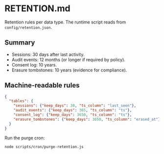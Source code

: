 # RETENTION.md

Retention rules per data type. The runtime script reads from `config/retention.json`.

## Summary
- Sessions: 30 days after last activity.
- Audit events: 12 months (or longer if required by policy).
- Consent log: 10 years.
- Erasure tombstones: 10 years (evidence for compliance).

## Machine-readable rules
```json
{
  "tables": {
    "sessions": {"keep_days": 30, "ts_column": "last_seen"},
    "audit_events": {"keep_days": 365, "ts_column": "ts"},
    "consent_log": {"keep_days": 3650, "ts_column": "ts"},
    "erasure_tombstones": {"keep_days": 3650, "ts_column": "erased_at"}
  }
}
```

Run the purge cron:
```bash
node scripts/cron/purge-retention.js
```
